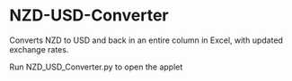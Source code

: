 # NZD-USD-Converter
Converts NZD to USD and back in an entire column in Excel, with updated exchange rates.

Run NZD_USD_Converter.py to open the applet
